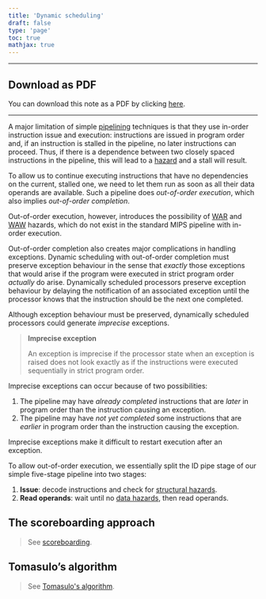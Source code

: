 ```yaml
---
title: 'Dynamic scheduling'
draft: false
type: 'page'
toc: true
mathjax: true
---
```


---

## Download as PDF

You can download this note as a PDF by clicking [here](dynamic-scheduling.pdf).

---

A major limitation of simple [pipelining](../aca24-pipelining) techniques is that they use in-order instruction issue and execution: instructions are issued in program order and, if an instruction is stalled in the pipeline, no later instructions can proceed. Thus, if there is a dependence between two closely spaced instructions in the pipeline, this will lead to a [hazard](../aca24-pipelining#pipeline-hazards) and a stall will result.

To allow us to continue executing instructions that have no dependencies on the current, stalled one, we need to let them run as soon as all their data operands are available. Such a pipeline does *out-of-order execution*, which also implies *out-of-order completion*.

Out-of-order execution, however, introduces the possibility of [WAR](../aca24-data-dependencies#data-hazards) and [WAW](../aca24-data-dependencies#data-hazards) hazards, which do not exist in the standard MIPS pipeline with in-order execution.

Out-of-order completion also creates major complications in handling exceptions. Dynamic scheduling with out-of-order completion must preserve exception behaviour in the sense that *exactly* those exceptions that would arise if the program were executed in strict program order *actually* do arise. Dynamically scheduled processors preserve exception behaviour by delaying the notification of an associated exception until the processor knows that the instruction should be the next one completed.

Although exception behaviour must be preserved, dynamically scheduled processors could generate *imprecise* exceptions.

> **Imprecise exception**
>
> An exception is imprecise if the processor state when an exception is raised does not look exactly as if the instructions were executed sequentially in strict program order.

Imprecise exceptions can occur because of two possibilities:

1. The pipeline may have *already completed* instructions that are *later* in program order than the instruction causing an exception.
2. The pipeline may have *not yet completed* some instructions that are *earlier* in program order than the instruction causing the exception.

Imprecise exceptions make it difficult to restart execution after an exception.

To allow out-of-order execution, we essentially split the ID pipe stage of our simple five-stage pipeline into two stages:

1. **Issue**: decode instructions and check for [structural hazards](../aca24-pipelining#structural-hazards).
2. **Read operands**: wait until no [data hazards](../aca24-pipelining#data-hazards), then read operands.


## The scoreboarding approach

> See [scoreboarding](../aca24-scoreboarding).

## Tomasulo’s algorithm

> See [Tomasulo's algorithm](../aca24-tomasulo).
